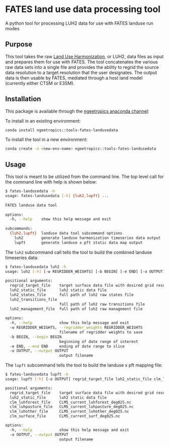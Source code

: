 # FATES land use data processing tool

A python tool for processing LUH2 data for use with FATES landuse run modes

## Purpose

This tool takes the raw [Land Use Harmonization](https://luh.umd.edu/), or LUH2, data files as
input and prepares them for use with FATES.  The tool concatenates the various raw data sets into
a single file and provides the ability to regrid the source data resolution to a target
resolution that the user designates.  The output data is then usable by FATES, mediated through
a host land model (currently either CTSM or E3SM).

## Installation

This package is available through the [ngeetropics anaconda channel](https://anaconda.org/ngeetropics/tools-fates-landusedata):

To install in an existing environment:
``` sh
conda install ngeetropics::tools-fates-landusedata
```

To install the tool in a new environment:

``` sh
conda create -n <new-env-name> ngeetropics::tools-fates-landusedata
```

## Usage

This tool is meant to be utilized from the command line.  The top level call for the command line with help is shown below:
``` sh
$ fates-landusedata -h                                                                                                                                   
usage: fates-landusedata [-h] {luh2,lupft} ...                                                                                                                                                
                                                                                                                                                                                              
FATES landuse data tool                                                                                                                                                                       
                                                                                                                                                                                              
options:                                                                                                                                                                                      
  -h, --help    show this help message and exit                                                                                                                                               
                                                                                                                                                                                              
subcommands:                                                                                                                                                                                  
  {luh2,lupft}  landuse data tool subcommand options                                                                                                                                          
    luh2        generate landuse harmonization timeseries data output                                                                                                                         
    lupft       generate landuse x pft static data map output   
```

The `luh2` subcommand call tells the tool to build the combined landuse timeseries data:

``` sh
$ fates-landusedata luh2 -h
usage: luh2 [-h] [-w REGRIDDER_WEIGHTS] [-b BEGIN] [-e END] [-o OUTPUT] regrid_target_file luh2_static_file luh2_states_file luh2_transitions_file luh2_management_file                       
                                                                                                                                                                                              
positional arguments:                                                                                                                                                                         
  regrid_target_file    target surface data file with desired grid resolution                                                                                                                 
  luh2_static_file      luh2 static data file                                                                                                                                                 
  luh2_states_file      full path of luh2 raw states file                                                                                                                                     
  luh2_transitions_file                                                                                                                                                                       
                        full path of luh2 raw transitions file                                                                                                                                
  luh2_management_file  full path of luh2 raw management file                                                                                                                                 
                                                                                                                                                                                              
options:                                                                                                                                                                                      
  -h, --help            show this help message and exit                                                                                                                                       
  -w REGRIDDER_WEIGHTS, --regridder_weights REGRIDDER_WEIGHTS                                                                                                                                 
                        filename of regridder weights to save                                                                                                                                 
  -b BEGIN, --begin BEGIN
                        beginning of date range of interest
  -e END, --end END     ending of date range to slice
  -o OUTPUT, --output OUTPUT
                        output filename
```

The `lupft` subcommand tells the tool to build the landuse x pft mapping file:

``` sh
$ fates-landusedata lupft -h
usage: lupft [-h] [-o OUTPUT] regrid_target_file luh2_static_file clm_luhforest_file clm_luhpasture_file clm_luhother_file clm_surface_file

positional arguments:
  regrid_target_file    target surface data file with desired grid resolution
  luh2_static_file      luh2 static data file
  clm_luhforest_file    CLM5_current_luhforest_deg025.nc
  clm_luhpasture_file   CLM5_current_luhpasture_deg025.nc
  clm_luhother_file     CLM5_current_luhother_deg025.nc
  clm_surface_file      CLM5_current_surf_deg025.nc

options:
  -h, --help            show this help message and exit
  -o OUTPUT, --output OUTPUT
                        output filename

```

